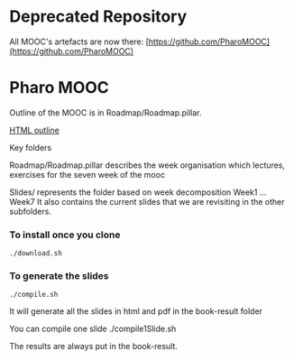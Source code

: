 # Deprecated Repository

All MOOC's artefacts are now there: [https://github.com/PharoMOOC](https://github.com/PharoMOOC)

# Pharo MOOC

Outline of the MOOC is in Roadmap/Roadmap.pillar.

[HTML outline](https://ci.inria.fr/pharo-contribution/job/PharoMooc/lastSuccessfulBuild/artifact/book-result/Roadmap/Roadmap.html)


Key folders

Roadmap/Roadmap.pillar describes the week organisation
	which lectures, exercises for the seven week of the mooc

Slides/ represents the folder based on week decomposition
	Week1
	...
	Week7
It also contains the current slides that we are revisiting in the other subfolders. 


### To install once you clone

	./download.sh

### To generate the slides

	./compile.sh

It will generate all the slides in html and pdf in the book-result folder

You can compile one slide
	./compile1Slide.sh

The results are always put in the book-result. 

